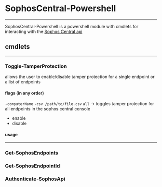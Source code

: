 # SophosCentral-Powershell
---
SophosCentral-Powershell is a powershell module with cmdlets for interacting with the [Sophos Central api](https://developer.sophos.com/intro)
## cmdlets
---
### Toggle-TamperProtection
allows the user to enable/disable tamper protection for a single endpoint or a list of endpoints
#### flags (in any order)
``-computerName``
``-csv /path/to/file.csv``
``all`` -> toggles tamper protection for all endpoints in the sophos central console
- enable
- disable
#### usage
---
### Get-SophosEndpoints
### Get-SophosEndpointId
### Authenticate-SophosApi

